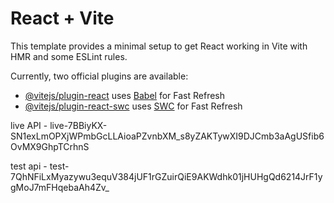 # React + Vite

This template provides a minimal setup to get React working in Vite with HMR and some ESLint rules.

Currently, two official plugins are available:

- [@vitejs/plugin-react](https://github.com/vitejs/vite-plugin-react/blob/main/packages/plugin-react/README.md) uses [Babel](https://babeljs.io/) for Fast Refresh
- [@vitejs/plugin-react-swc](https://github.com/vitejs/vite-plugin-react-swc) uses [SWC](https://swc.rs/) for Fast Refresh


live API - live-7BBiyKX-
SN1exLmOPXjWPmbGcLLAioaPZvnbXM_s8yZAKTywXI9DJCmb3aAgUSfib6OvMX9GhpTCrhnS

test api - test-
7QhNFiLxMyazywu3equV384jUF1rGZuirQiE9AKWdhk01jHUHgQd6214JrF1ygMoJ7mFHqebaAh4Zv_
